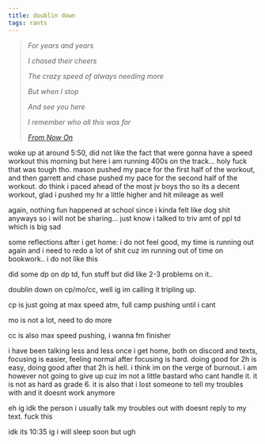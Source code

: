 ```yaml
---
title: doublin down
tags: rants
---
```


> *For years and years*
>
> *I chased their cheers*
>
> *The crazy speed of always needing more*
>
> *But when I stop*
>
> *And see you here*
>
> *I remember who all this was for*
>
> *<cite>[From Now On](https://open.spotify.com/track/3IkWmgGsXbsafrunwPojXO?si=c996ffd971bf42a1)</cite>*


woke up at around 5:50, did not like the fact that were gonna have a speed workout this morning but here i am running 400s on the track... holy fuck that was tough tho. mason pushed my pace for the first half of the workout, and then garrett and chase pushed my pace for the second half of the workout. do think i paced ahead of the most jv boys tho so its a decent workout, glad i pushed my hr a little higher and hit mileage as well

again, nothing fun happened at school since i kinda felt like dog shit anyways so i will not be sharing... just know i talked to triv amt of ppl td which is big sad

some reflections after i get home: i do not feel good, my time is running out again and i need to redo a lot of shit cuz im running out of time on bookwork.. i do not like this

did some dp on dp td, fun stuff but did like 2-3 problems on it..

doublin down on cp/mo/cc, well ig im calling it tripling up. 

cp is just going at max speed atm, full camp pushing until i cant

mo is not a lot, need to do more

cc is also max speed pushing, i wanna fm finisher

i have been talking less and less once i get home, both on discord and texts, focusing is easier, feeling normal after focusing is hard. doing good for 2h is easy, doing good after that 2h is hell. i think im on the verge of burnout. i am however not going to give up cuz im not a little bastard who cant handle it. it is not as hard as grade 6. it is also that i lost someone to tell my troubles with and it doesnt work anymore

eh ig idk the person i usually talk my troubles out with doesnt reply to my text. fuck this

idk its 10:35 ig i will sleep soon but ugh
